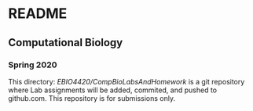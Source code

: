 # **README**
## **Computational Biology**
### **Spring 2020**


This directory: *EBIO4420/CompBioLabsAndHomework* is a git repository where Lab assignments will be added, commited, and pushed to github.com. This repository is for submissions only.
